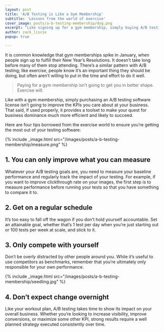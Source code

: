 ```yaml
---
layout: post
title: 'A/B Testing is Like a Gym Membership'
subtitle: 'Lessons from the world of exercise'
cover_image: posts/a-b-testing-membership/dog.png
excerpt: "Like signing up for a gym membership, simply buying A/B testing software won't improve your performance."
author: zack_liscio
popup: true

---
```


It is common knowledge that gym memberships spike in January, when people sign up to fulfill their New Year’s Resolutions. It doesn’t take long before many of them stop attending. There’s a similar pattern with A/B testing; like exercise, people know it’s an important thing they should be doing, but often aren’t willing to put in the time and effort to do it well.

> Paying for a gym membership isn’t going to get you in better shape. Exercise will.

Like with a gym membership, simply purchasing an A/B testing software license isn’t going to improve the KPIs you care about at your business. That said, if used properly, it provides a toolset to make your quest for business dominance much more efficient and likely to succeed.

Here are four tips borrowed from the exercise world to ensure you’re getting the most out of your testing software:

{% include _image.html src="/images/posts/a-b-testing-membership/measure.png" %}

## 1. You can only improve what you can measure

Whatever your A/B testing goals are, you need to measure your baseline performance and regularly track the impact of your testing. For example, if you want to improve clickthrough rate on your images, the first step is to measure performance before running your tests so that you have something to compare it to. 

## 2. Get on a regular schedule

It’s too easy to fall off the wagon if you don’t hold yourself accountable. Set an attainable goal, whether that’s 1 test per day when you’re just starting out or 100 tests per week at scale, and stick to it. 

## 3. Only compete with yourself

Don’t be overly distracted by other people around you. While it’s useful to use competitors as benchmarks, remember that you’re ultimately only responsible for your own performance. 

{% include _image.html src="/images/posts/a-b-testing-membership/seedling.jpg" %}

## 4. Don’t expect change overnight

Like your workout plan, A/B testing takes time to show its impact on your overall business. Whether you’re looking to increase visibility, improve conversions, or maximize some other KPI, strong results require a well planned strategy executed consistently over time. 